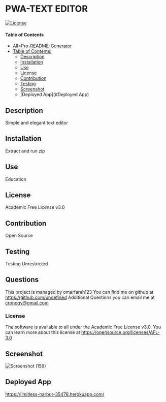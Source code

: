 # PWA-TEXT EDITOR
[![License](https://img.shields.io/badge/License-Academic%20Free%20License%20v3.0-green.svg)](https://opensource.org/licenses/AFL-3.0)
#### Table of Contents
- [All=Pro-README-Generator](#all-pro-readme-generator)
- [Table of Contents:](#table-of-contents-)
  * [Description](#description)
  * [Installation](#installation)
  * [Use](#use)
  * [License](#license)
  * [Contribution](#contribution)
  * [Testing](#testing)
  * [Screenshot](#screenshot)
  * [Deployed App](#Deployed App)

## Description
Simple and elegant text editor
## Installation
Extract and run zip
## Use
Education
## License
Academic Free License v3.0
## Contribution
Open Source
## Testing
Testing Unrestricted
## Questions
This project is managed by omarfarah123
You can find me on github at https://github.com/undefined
Additional Questions you can email me at cronogy@gmail.com
### License
The software is available to all under the Academic Free License v3.0. You can learn more about this license at https://opensource.org/licenses/AFL-3.0
## Screenshot
![Screenshot (159)](https://user-images.githubusercontent.com/76454677/198158757-6dd4053c-7ef3-47a8-bd99-7738f675fccf.png)
## Deployed App
https://limitless-harbor-35478.herokuapp.com/


